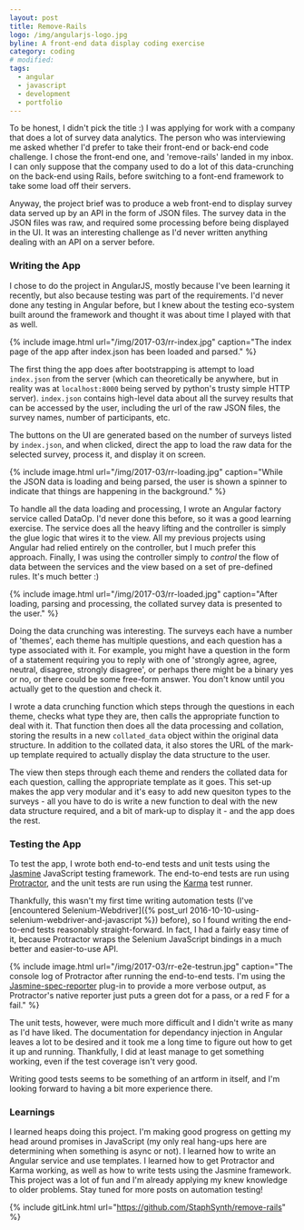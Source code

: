 ```yaml
---
layout: post
title: Remove-Rails
logo: /img/angularjs-logo.jpg
byline: A front-end data display coding exercise
category: coding
# modified:
tags:
  - angular
  - javascript
  - development
  - portfolio
---
```


To be honest, I didn't pick the title :) I was applying for work with a company that does a lot of survey data analytics. The person who was interviewing me asked whether I'd prefer to take their front-end or back-end code challenge. I chose the front-end one, and 'remove-rails' landed in my inbox. I can only suppose that the company used to do a lot of this data-crunching on the back-end using Rails, before switching to a font-end framework to take some load off their servers.

Anyway, the project brief was to produce a web front-end to display survey data served up by an API in the form of JSON files. The survey data in the JSON files was raw, and required some processing before being displayed in the UI. It was an interesting challenge as I'd never written anything dealing with an API on a server before.

### Writing the App

I chose to do the project in AngularJS, mostly because I've been learning it recently, but also because testing was part of the requirements. I'd never done any testing in Angular before, but I knew about the testing eco-system built around the framework and thought it was about time I played with that as well.

{% include image.html url="/img/2017-03/rr-index.jpg" caption="The index page of the app after index.json has been loaded and parsed." %}

The first thing the app does after bootstrapping is attempt to load `index.json` from the server (which can theoretically be anywhere, but in reality was at `localhost:8000` being served by python's trusty simple HTTP server). `index.json` contains high-level data about all the survey results that can be accessed by the user, including the url of the raw JSON files, the survey names, number of participants, etc.

The buttons on the UI are generated based on the number of surveys listed by `index.json`, and when clicked, direct the app to load the raw data for the selected survey, process it, and display it on screen.

{% include image.html url="/img/2017-03/rr-loading.jpg" caption="While the JSON data is loading and being parsed, the user is shown a spinner to indicate that things are happening in the background." %}

To handle all the data loading and processing, I wrote an Angular factory service called DataOp. I'd never done this before, so it was a good learning exercise. The service does all the heavy lifting and the controller is simply the glue logic that wires it to the view. All my previous projects using Angular had relied entirely on the controller, but I much prefer this approach. Finally, I was using the controller simply to _control_ the flow of data between the services and the view based on a set of pre-defined rules. It's much better :)

{% include image.html url="/img/2017-03/rr-loaded.jpg" caption="After loading, parsing and processing, the collated survey data is presented to the user." %}

Doing the data crunching was interesting. The surveys each have a number of 'themes', each theme has multiple questions, and each question has a type associated with it. For example, you might have a question in the form of a statement requiring you to reply with one of 'strongly agree, agree, neutral, disagree, strongly disagree', or perhaps there might be a binary yes or no, or there could be some free-form answer. You don't know until you actually get to the question and check it.

I wrote a data crunching function which steps through the questions in each theme, checks what type they are, then calls the appropriate function to deal with it. That function then does all the data processing and collation, storing the results in a new `collated_data` object within the original data structure. In addition to the collated data, it also stores the URL of the mark-up template required to actually display the data structure to the user.

The view then steps through each theme and renders the collated data for each question, calling the appropriate template as it goes. This set-up makes the app very modular and it's easy to add new quesiton types to the surveys - all you have to do is write a new function to deal with the new data structure required, and a bit of mark-up to display it - and the app does the rest.

### Testing the App

To test the app, I wrote both end-to-end tests and unit tests using the [Jasmine](https://jasmine.github.io/) JavaScript testing framework. The end-to-end tests are run using [Protractor](http://www.protractortest.org/#/), and the unit tests are run using the [Karma](https://karma-runner.github.io/1.0/index.html) test runner.

Thankfully, this wasn't my first time writing automation tests (I've [encountered Selenium-Webdriver]({% post_url 2016-10-10-using-selenium-webdriver-and-javascript %}) before), so I found writing the end-to-end tests reasonably straight-forward. In fact, I had a fairly easy time of it, because Protractor wraps the Selenium JavaScript bindings in a much better and easier-to-use API.

{% include image.html url="/img/2017-03/rr-e2e-testrun.jpg" caption="The console log of Protractor after running the end-to-end tests. I'm using the <a href='https://github.com/bcaudan/jasmine-spec-reporter' target='_blank'>Jasmine-spec-reporter</a> plug-in to provide a more verbose output, as Protractor's native reporter just puts a green dot for a pass, or a red F for a fail." %}

The unit tests, however, were much more difficult and I didn't write as many as I'd have liked. The documentation for dependancy injection in Angular leaves a lot to be desired and it took me a long time to figure out how to get it up and running. Thankfully, I did at least manage to get something working, even if the test coverage isn't very good.

Writing good tests seems to be something of an artform in itself, and I'm looking forward to having a bit more experience there.

### Learnings

I learned heaps doing this project. I'm making good progress on getting my head around promises in JavaScript (my only real hang-ups here are determining when something is async or not). I learned how to write an Angular service and use templates. I learned how to get Protractor and Karma working, as well as how to write tests using the Jasmine framework. This project was a lot of fun and I'm already applying my knew knowledge to older problems. Stay tuned for more posts on automation testing!

{% include gitLink.html url="https://github.com/StaphSynth/remove-rails" %}
